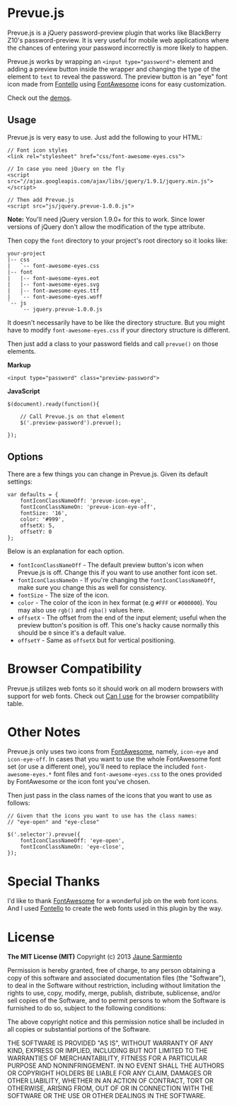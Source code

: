 # Prevue.js

Prevue.js is a jQuery password-preview plugin that works like
BlackBerry Z10's password-preview. It is very useful for mobile web
applications where the chances of entering your password incorrectly
is more likely to happen.

Prevue.js works by wrapping an `<input type="password">` element
and adding a preview button inside the wrapper and changing the type of
the element to `text` to reveal the password. The preview button
is an "eye" font icon made from [Fontello] using [FontAwesome] icons
for easy customization.

Check out the [demos].


## Usage

Prevue.js is very easy to use. Just add the following to your HTML:

	// Font icon styles
	<link rel="stylesheet" href="css/font-awesome-eyes.css">

	// In case you need jQuery on the fly
	<script src="//ajax.googleapis.com/ajax/libs/jquery/1.9.1/jquery.min.js"></script>

	// Then add Prevue.js
	<script src="js/jquery.prevue-1.0.0.js">

__Note:__ You'll need jQuery version 1.9.0+ for this to work. Since lower versions
of jQuery don't allow the modification of the type attribute.

Then copy the `font` directory to your project's root directory so it looks like:

	your-project
	|-- css
	|   `-- font-awesome-eyes.css
	|-- font
	|   |-- font-awesome-eyes.eot
	|   |-- font-awesome-eyes.svg
	|   |-- font-awesome-eyes.ttf
	|   `-- font-awesome-eyes.woff
	`-- js
	    `-- jquery.prevue-1.0.0.js

It doesn't necessarily have to be like the directory structure. But you might
have to modify `font-awesome-eyes.css` if your directory structure is different.

Then just add a class to your password fields and call `prevue()` on those elements.

__Markup__
	
	<input type="password" class="preview-password">

__JavaScript__

	$(document).ready(function(){

		// Call Prevue.js on that element
		$('.preview-password').prevue();

	});


## Options

There are a few things you can change in Prevue.js. Given its
default settings:
	
	var defaults = {
		fontIconClassNameOff: 'prevue-icon-eye',
		fontIconClassNameOn: 'prevue-icon-eye-off',
		fontSize: '16',
		color: '#999',
		offsetX: 5, 
		offsetY: 0
	};

Below is an explanation for each option.

* `fontIconClassNameOff` - The default preview button's icon when Prevue.js is off.
Change this if you want to use another font icon set.
* `fontIconClassNameOn` - If you're changing the `fontIconClassNameOff`, make sure
you change this as well for consistency.
* `fontSize` - The size of the icon.
* `color` - The color of the icon in hex format (e.g `#FFF` or `#000000`). You may also
use `rgb()` and `rgba()` values here.
* `offsetX` - The offset from the end of the input element; useful when the preview 
button's position is off. This one's hacky cause normally this should be `0` since it's
a default value.
* `offsetY` - Same as `offsetX` but for vertical positioning.


# Browser Compatibility

Prevue.js utilizes web fonts so it should work on all modern browsers with
support for web fonts. Check out [Can I use] for the browser compatibility
table.


# Other Notes

Prevue.js only uses two icons from [FontAwesome], namely, `icon-eye` and `icon-eye-off`.
In cases that you want to use the whole FontAwesome font set (or use a different one), 
you'll need to replace the included `font-awesome-eyes.*` font files and 
`font-awesome-eyes.css` to the ones provided by FontAwesome or the icon font you've chosen.

Then just pass in the class names of the icons that you want to use as follows:
	
	// Given that the icons you want to use has the class names: 
	// "eye-open" and "eye-close"

	$('.selector').prevue({
		fontIconClassNameOff: 'eye-open',
		fontIconClassNameOn: 'eye-close',
	});


# Special Thanks

I'd like to thank [FontAwesome] for a wonderful job on the web font icons. And I used 
[Fontello] to create the web fonts used in this plugin by the way.


# License

__The MIT License (MIT)__
Copyright (c) 2013 [Jaune Sarmiento]

Permission is hereby granted, free of charge, to any person obtaining a copy of this software and associated documentation files (the "Software"), to deal in the Software without restriction, including without limitation the rights to use, copy, modify, merge, publish, distribute, sublicense, and/or sell copies of the Software, and to permit persons to whom the Software is furnished to do so, subject to the following conditions:

The above copyright notice and this permission notice shall be included in all copies or substantial portions of the Software.

THE SOFTWARE IS PROVIDED "AS IS", WITHOUT WARRANTY OF ANY KIND, EXPRESS OR IMPLIED, INCLUDING BUT NOT LIMITED TO THE WARRANTIES OF MERCHANTABILITY, FITNESS FOR A PARTICULAR PURPOSE AND NONINFRINGEMENT. IN NO EVENT SHALL THE AUTHORS OR COPYRIGHT HOLDERS BE LIABLE FOR ANY CLAIM, DAMAGES OR OTHER LIABILITY, WHETHER IN AN ACTION OF CONTRACT, TORT OR OTHERWISE, ARISING FROM, OUT OF OR IN CONNECTION WITH THE SOFTWARE OR THE USE OR OTHER DEALINGS IN THE SOFTWARE.


[Fontello]: http://fontello.com/
[FontAwesome]: http://fortawesome.github.io/Font-Awesome/
[demos]: https://github.com/jaunesarmiento/prevue.js/tree/master/examples/
[Jaune Sarmiento]: http://jaunesarmiento.me/
[Can I use]: http://caniuse.com/fontface
